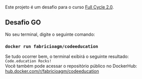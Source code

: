 Este projeto é um desafio para o curso [Full Cycle 2.0](https://fullcycle.com.br/).

## Desafio GO

No seu terminal, digite o seguinte comando:

### `docker run fabricioagm/codeeducation`

Se tudo ocorrer bem, o terminal exibirá o seguinte resultado: `Code.education Rocks!`<br />
Você também pode acessar o repositório público no DockerHub: [hub.docker.com/r/fabricioagm/codeeducation](https://hub.docker.com/r/fabricioagm/codeeducation)
